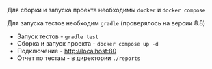 Для сборки и запуска проекта необходимы `docker` и `docker compose`

Для запуска тестов необходим `gradle` (проверялось на версии 8.8)
* Запуск тестов - ```gradle test```
* Сборка и запуск проекта - `docker compose up -d`
* Подключение - <http://localhost:80>
* Отчет по тестам - в директории `./reports`